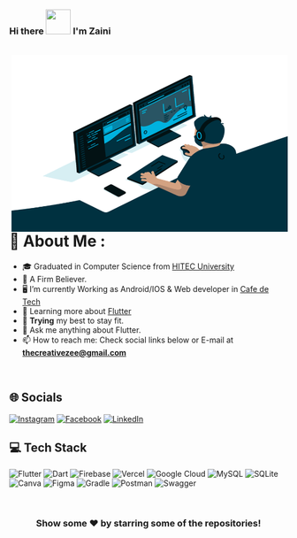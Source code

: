 ### Hi there <img src="https://raw.githubusercontent.com/nixin72/nixin72/master/wave.gif" height="45" width="45"/> I'm Zaini

<br>

<img align="right" alt="GIF" src="code.gif" width="500" height="320" />

# 💫 About Me :
- 🎓 Graduated in Computer Science from [HITEC University](https://www.hitecuni.edu.pk/)
- 🕋 A Firm Believer.
- 🖥️ I’m currently Working as Android/IOS & Web developer in [Cafe de Tech]()
- 🌱 Learning more about [Flutter](https://flutter.dev/)
- 💪 <b>Trying</b> my best to stay fit.
- 💬 Ask me anything about Flutter.
- 📫 How to reach me: Check social links below or E-mail at <b>thecreativezee@gmail.com</b>

<br>

## 🌐 Socials
[![Instagram](https://img.shields.io/badge/Instagram-E4405F?style=for-the-badge&logo=instagram&logoColor=white)](https://instagram.com/zayni_379) [![Facebook](https://img.shields.io/badge/Facebook-1877F2?style=for-the-badge&logo=facebook&logoColor=white)](https://www.facebook.com/the.creative.zee) [![LinkedIn](https://img.shields.io/badge/LinkedIn-0077B5?style=for-the-badge&logo=linkedin&logoColor=white)](https://linkedin.com/in/zain-ul-abidin-782b2219a)


## 💻 Tech Stack
![Flutter](https://img.shields.io/badge/Flutter-%2302569B.svg?style=for-the-badge&logo=Flutter&logoColor=white) ![Dart](https://img.shields.io/badge/dart-%230175C2.svg?style=for-the-badge&logo=dart&logoColor=white) ![Firebase](https://img.shields.io/badge/firebase-%23039BE5.svg?style=for-the-badge&logo=firebase) ![Vercel](https://img.shields.io/badge/vercel-%23000000.svg?style=for-the-badge&logo=vercel&logoColor=white) ![Google Cloud](https://img.shields.io/badge/Google%20Cloud-%234285F4.svg?style=for-the-badge&logo=google-cloud&logoColor=white) ![MySQL](https://img.shields.io/badge/mysql-%2300f.svg?style=for-the-badge&logo=mysql&logoColor=white) ![SQLite](https://img.shields.io/badge/sqlite-%2307405e.svg?style=for-the-badge&logo=sqlite&logoColor=white) ![Canva](https://img.shields.io/badge/Canva-%2300C4CC.svg?style=for-the-badge&logo=Canva&logoColor=white) ![Figma](https://img.shields.io/badge/figma-%23F24E1E.svg?style=for-the-badge&logo=figma&logoColor=white) ![Gradle](https://img.shields.io/badge/Gradle-02303A.svg?style=for-the-badge&logo=Gradle&logoColor=white) ![Postman](https://img.shields.io/badge/Postman-FF6C37?style=for-the-badge&logo=postman&logoColor=white) ![Swagger](https://img.shields.io/badge/-Swagger-%23Clojure?style=for-the-badge&logo=swagger&logoColor=white)

<br>

<div align="center">

### Show some ❤️ by starring some of the repositories!

</div>

